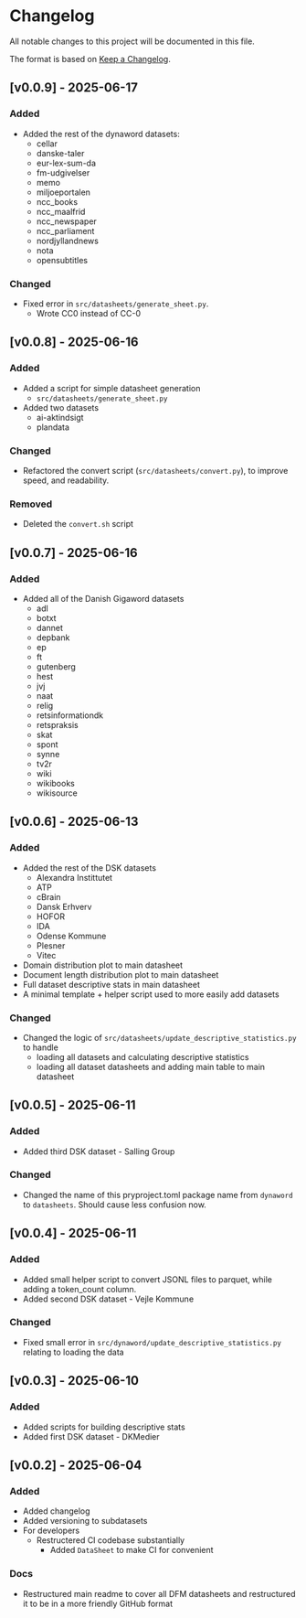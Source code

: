 
# Changelog

All notable changes to this project will be documented in this file.

The format is based on [Keep a Changelog](http://keepachangelog.com/en/1.0.0/).

## [v0.0.9] - 2025-06-17

### Added

- Added the rest of the dynaword datasets:
  - cellar
  - danske-taler
  - eur-lex-sum-da
  - fm-udgivelser
  - memo
  - miljoeportalen
  - ncc_books
  - ncc_maalfrid
  - ncc_newspaper
  - ncc_parliament
  - nordjyllandnews
  - nota
  - opensubtitles

### Changed

- Fixed error in `src/datasheets/generate_sheet.py`. 
  - Wrote CC0 instead of CC-0


## [v0.0.8] - 2025-06-16

### Added 

- Added a script for simple datasheet generation
  - `src/datasheets/generate_sheet.py`
- Added two datasets
  - ai-aktindsigt
  - plandata

### Changed 

- Refactored the convert script (`src/datasheets/convert.py`), to improve speed, and readability.

### Removed

- Deleted the `convert.sh` script

## [v0.0.7] - 2025-06-16

### Added

- Added all of the Danish Gigaword datasets
  - adl
  - botxt
  - dannet
  - depbank
  - ep
  - ft
  - gutenberg
  - hest
  - jvj
  - naat
  - relig
  - retsinformationdk
  - retspraksis
  - skat
  - spont
  - synne
  - tv2r
  - wiki
  - wikibooks
  - wikisource

## [v0.0.6] - 2025-06-13

### Added

- Added the rest of the DSK datasets
  - Alexandra Instittutet
  - ATP
  - cBrain
  - Dansk Erhverv
  - HOFOR
  - IDA
  - Odense Kommune
  - Plesner
  - Vitec
- Domain distribution plot to main datasheet
- Document length distribution plot to main datasheet
- Full dataset descriptive stats in main datasheet
- A minimal template + helper script used to more easily add datasets

### Changed

- Changed the logic of `src/datasheets/update_descriptive_statistics.py` to handle 
  - loading all datasets and calculating descriptive statistics
  - loading all dataset datasheets and adding main table to main datasheet

## [v0.0.5] - 2025-06-11

### Added

- Added third DSK dataset - Salling Group

### Changed

- Changed the name of this pryproject.toml package name from `dynaword` to `datasheets`. Should cause less confusion now. 

## [v0.0.4] - 2025-06-11

### Added

- Added small helper script to convert JSONL files to parquet, while adding a token_count column.
- Added second DSK dataset - Vejle Kommune

### Changed

- Fixed small error in `src/dynaword/update_descriptive_statistics.py` relating to loading the data

## [v0.0.3] - 2025-06-10

### Added

- Added scripts for building descriptive stats
- Added first DSK dataset - DKMedier

## [v0.0.2] - 2025-06-04

### Added

- Added changelog
- Added versioning to subdatasets
- For developers
  - Restructered CI codebase substantially
    - Added `DataSheet` to make CI for convenient


### Docs

- Restructured main readme to cover all DFM datasheets and restructured it to be in a more friendly GitHub format